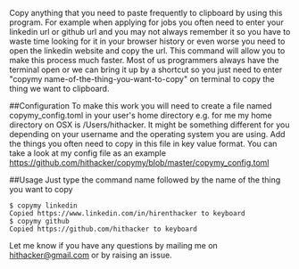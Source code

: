 Copy anything that you need to paste frequently to clipboard by using this program. For example when applying for jobs you often need to enter your linkedin url or github url and you may not always remember it so you have to waste time looking for it in your browser history or even worse you need to open the linkedin website and copy the url. This command will allow you to make this process much faster. Most of us programmers always have the terminal open or we can bring it up by a shortcut so you just need to enter "copymy name-of-the-thing-you-want-to-copy" on terminal to copy the thing we want to clipboard.

##Configuration
To make this work you will need to create a file named copymy_config.toml in your user's home directory e.g. for me my home directory on OSX is /Users/hithacker. It might be something different for you depending on your username and the operating system you are using. Add the things you often need to copy in this file in key value format. You can take a look at my config file as an example https://github.com/hithacker/copymy/blob/master/copymy_config.toml

##Usage
Just type the command name followed by the name of the thing you want to copy
    
    $ copymy linkedin
    Copied https://www.linkedin.com/in/hirenthacker to keyboard
    $ copymy github
    Copied https://github.com/hithacker to keyboard



Let me know if you have any questions by mailing me on hithacker@gmail.com or by raising an issue.
